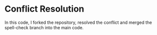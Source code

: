 # Conflict Resolution 

In this code, I forked the repository, resolved the conflict and merged the spell-check branch into the main code.
